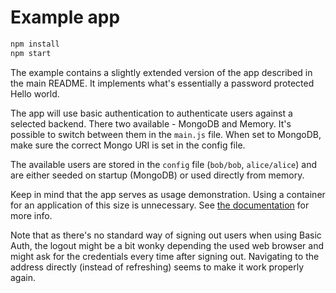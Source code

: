 # Example app

```bash
npm install
npm start
```

The example contains a slightly extended version of the app described in the
main README. It implements what's essentially a password protected Hello world.

The app will use basic authentication to authenticate users against a selected
backend. There two available - MongoDB and Memory. It's possible to switch
between them in the `main.js` file. When set to MongoDB, make sure the correct
Mongo URI is set in the config file.

The available users are stored in the `config` file (`bob/bob`, `alice/alice`)
and are either seeded on startup (MongoDB) or used directly from memory.

Keep in mind that the app serves as usage demonstration. Using a container for
an application of this size is unnecessary. See [the
documentation](https://github.com/jiripospisil/ashley#should-i-use-ashley-for-projects-of-any-size)
for more info.

Note that as there's no standard way of signing out users when using Basic Auth,
the logout might be a bit wonky depending the used web browser and might ask for
the credentials every time after signing out. Navigating to the address directly
(instead of refreshing) seems to make it work properly again.
